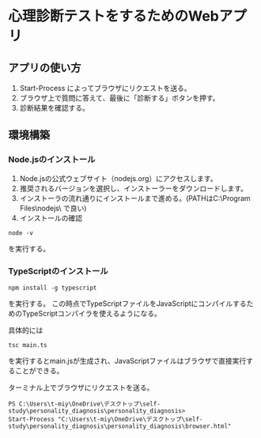 # 心理診断テストをするためのWebアプリ

## アプリの使い方
1. Start-Process によってブラウザにリクエストを送る。
2. ブラウザ上で質問に答えて、最後に「診断する」ボタンを押す。
3. 診断結果を確認する。

## 環境構築
### Node.jsのインストール
1. Node.jsの公式ウェブサイト（nodejs.org）にアクセスします。
2. 推奨されるバージョンを選択し、インストーラーをダウンロードします。
3. インストーラの流れ通りにインストールまで進める。(PATHはC:\Program Files\nodejs\ で良い)
4. インストールの確認 
```
node -v
```
を実行する。

### TypeScriptのインストール
```
npm install -g typescript
```
を実行する。
この時点でTypeScriptファイルをJavaScriptにコンパイルするためのTypeScriptコンパイラを使えるようになる。

具体的には
```
tsc main.ts
```
を実行するとmain.jsが生成され、JavaScriptファイルはブラウザで直接実行することができる。

ターミナル上でブラウザにリクエストを送る。
```
PS C:\Users\t-miy\OneDrive\デスクトップ\self-study\personality_diagnosis\personality_diagnosis> 
Start-Process "C:\Users\t-miy\OneDrive\デスクトップ\self-study\personality_diagnosis\personality_diagnosis\browser.html"
```